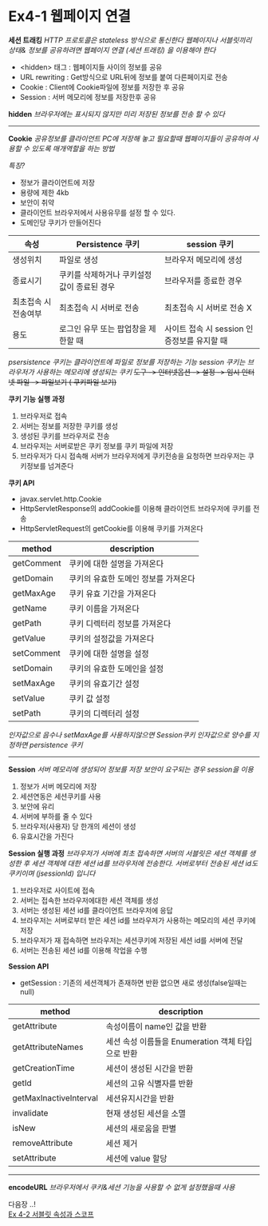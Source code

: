 
#  Ex4-1  웹페이지 연결

**세션 트래킹**
*HTTP 프로토콜은 stateless 방식으로 통신한다
웹페이지나 서블릿끼리 상태& 정보를 공유하려면 웹페이지 연결 (세션 트래킹) 을 이용해야 한다*
 - \<hidden> 태그 :  웹페이지들 사이의 정보를 공유
 - URL rewriting :  Get방식으로 URL뒤에 정보를 붙여 다른페이지로 전송
 - Cookie : Client에 Cookie파일에 정보를 저장한 후 공유
 - Session : 서버 메모리에 정보를 저장한후 공유

**hidden**
*브라우저에는 표시되지 않지만 미리 저장된 정보를 전송 할 수 있다*
***
**Cookie**
*공유정보를 클라이언트 PC에 저장해 놓고 필요할때 웹페이지들이 공유하여 사용할 수 있도록 매개역할을 하는 방법*  

*특징?*
- 정보가 클라이언트에 저장
- 용량에 제한 4kb
- 보안이 취약
- 클라이언트 브라우저에서 사용유무를 설정 할 수 있다.
- 도메인당 쿠키가 만들어진다

|속성|Persistence 쿠키|session 쿠키|
|--|--|--|
|생성위치|파일로 생성|브라우저 메모리에 생성|
|종료시기|쿠키를 삭제하거나 쿠키설정값이 종료된 경우|브라우저를 종료한 경우|
|최초접속 시 전송여부| 최초접속 시 서버로 전송|최초접속 시 서버로 전송 X|
|용도|로그인 유무 또는 팝업창을 제한할 때|사이트 접속 시 session 인증정보를 유지할 때|


*psersistence 쿠키는 클라이언트에 파일로 정보를 저장하는 기능*
*session 쿠키는 브라우저가 사용하는 메모리에 생성되는 쿠키*
~~도구 -> 인터넷옵션 -> 설정 -> 임시 인터넷 파일 -> 파일보기 ( 쿠키파일 보기)~~

**쿠키 기능 실행 과정**

 1. 브라우저로 접속
 2. 서버는 정보를 저장한 쿠키를 생성
 3. 생성된 쿠키를 브라우저로 전송
 4. 브라우저는 서버로받은 쿠키 정보를 쿠키 파일에 저장
 5. 브라우저가 다시 접속해 서버가 브라우저에게 쿠키전송을 요청하면 브라우저는 쿠키정보를 넘겨준다 

**쿠키 API**
- javax.servlet.http.Cookie
- HttpServletResponse의 addCookie를 이용해 클라이언트 브라우저에 쿠키를 전송
- HttpServletRequest의 getCookie를 이용해 쿠키를 가져온다

|method|description|
|--|--|
|getComment|쿠키에 대한 설명을 가져온다|
|getDomain|쿠키의 유효한 도메인 정보를 가져온다|
|getMaxAge|쿠키 유효 기간을 가져온다|
|getName|쿠키 이름을 가져온다|
|getPath|쿠키 디렉터리 정보를 가져온다|
|getValue|쿠키의 설정값을 가져온다|
|setComment|쿠키에 대한 설명을 설정|
|setDomain|쿠키의 유효한 도메인을 설정|
|setMaxAge|쿠키의 유효기간 설정|
|setValue|쿠키 값 설정|
|setPath|쿠키의 디렉터리 설정|

*인자값으로 음수나 setMaxAge를 사용하지않으면 Session쿠키
인자값으로 양수를 지정하면 persistence 쿠키*

***
**Session**
*서버 메모리에 생성되어 정보를 저장*
*보안이 요구되는 경우 session을 이용*

 1. 정보가 서버 메모리에 저장
 2. 세션연동은 세션쿠키를 사용
 3. 보안에 유리
 4. 서버에 부하를 줄 수 있다
 5. 브라우저(사용자) 당 한개의 세션이 생성
 6. 유효시간을 가진다

**Session  실행 과정**
*브라우저가 서버에 최초 접속하면 서버의 서블릿은 세션 객체를 생성한 후 세션 객체에 대한 세션 id를 브라우저에 전송한다.
서버로부터 전송된 세션 id도 쿠키이며 (jsessionId) 입니다*

 1.  브라우저로 사이트에 접속
 2. 서버는 접속한 브라우저에대한 세션 객체를 생성
 3. 서버는 생성된 세션 id를 클라이언트 브라우저에 응답
 4. 브라우저는 서버로부터 받은 세션 id를 브라우저가 사용하는 메모리의 세션 쿠키에 저장
 5. 브라우저가 재 접속하면 브라우저는 세션쿠키에 저장된 세션 id를 서버에 전달
 6. 서버는 전송된 세션 id를 이용해 작업을 수행

**Session API**
- getSession : 기존의 세션객체가 존재하면 반환 없으면 새로 생성(false일때는 null)

|method|description|
|--|--|
|getAttribute|속성이름이 name인 값을 반환|
|getAttributeNames|세션 속성 이름들을 Enumeration 객체 타입으로 반환|
|getCreationTime|세션이 생성된 시간을 반환|
|getId|세션의 고유 식별자를 반환|
|getMaxInactiveInterval|세션유지시간을 반환|
|invalidate|현재 생성된 세션을 소멸|
|isNew|세션의 새로움을 판별|
|removeAttribute|세션 제거|
|setAttribute|세션에 value 할당|
***
**encodeURL**
*브라우저에서 쿠키&세션 기능을 사용할 수 없게 설정했을때 사용*

다음장 ..!  
[Ex 4-2 서블릿 속성과 스코프 ](../ex02)